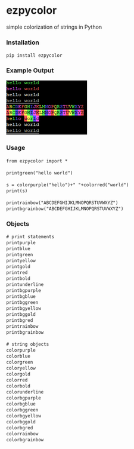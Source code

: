 # ezpycolor
simple colorization of strings in Python

### Installation
```
pip install ezpycolor
```

### Example Output
![ezpycolor-example-output.PNG](https://github.com/bonifield/ezpycolor/raw/main/ezpycolor-example-output.PNG)

### Usage
```
from ezpycolor import *

printgreen("hello world")

s = colorpurple("hello")+" "+colorred("world")
print(s)

printrainbow("ABCDEFGHIJKLMNOPQRSTUVWXYZ")
printbgrainbow("ABCDEFGHIJKLMNOPQRSTUVWXYZ")
```

### Objects
```
# print statements
printpurple
printblue
printgreen
printyellow
printgold
printred
printbold
printunderline
printbgpurple
printbgblue
printbggreen
printbgyellow
printbggold
printbgred
printrainbow
printbgrainbow

# string objects
colorpurple
colorblue
colorgreen
coloryellow
colorgold
colorred
colorbold
colorunderline
colorbgpurple
colorbgblue
colorbggreen
colorbgyellow
colorbggold
colorbgred
colorrainbow
colorbgrainbow
```
